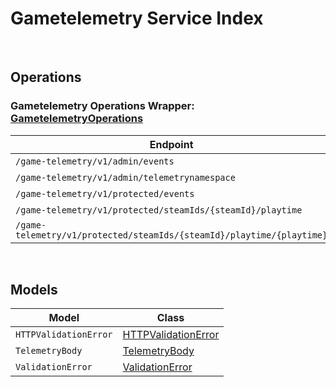 # Gametelemetry Service Index

&nbsp;  

## Operations

### Gametelemetry Operations Wrapper:  [GametelemetryOperations](../AccelByte.Sdk/Api/Gametelemetry/Wrapper/GametelemetryOperations.cs)
| Endpoint | Method | ID | Class | Example |
|---|---|---|---|---|
| `/game-telemetry/v1/admin/events` | GET | AdminGetEventsGameTelemetryV1AdminEventsGet | [AdminGetEventsGameTelemetryV1AdminEventsGet](../AccelByte.Sdk/Api/Gametelemetry/Operation/GametelemetryOperations/AdminGetEventsGameTelemetryV1AdminEventsGet.cs) | [AdminGetEventsGameTelemetryV1AdminEventsGet](../samples/AccelByte.Sdk.Sample.Cli/ApiCommand/Gametelemetry/GametelemetryOperations/AdminGetEventsGameTelemetryV1AdminEventsGet.cs) |
| `/game-telemetry/v1/admin/telemetrynamespace` | GET | AdminGetNamespaceGameTelemetryV1AdminTelemetrynamespaceGet | [AdminGetNamespaceGameTelemetryV1AdminTelemetrynamespaceGet](../AccelByte.Sdk/Api/Gametelemetry/Operation/GametelemetryOperations/AdminGetNamespaceGameTelemetryV1AdminTelemetrynamespaceGet.cs) | [AdminGetNamespaceGameTelemetryV1AdminTelemetrynamespaceGet](../samples/AccelByte.Sdk.Sample.Cli/ApiCommand/Gametelemetry/GametelemetryOperations/AdminGetNamespaceGameTelemetryV1AdminTelemetrynamespaceGet.cs) |
| `/game-telemetry/v1/protected/events` | POST | ProtectedSaveEventsGameTelemetryV1ProtectedEventsPost | [ProtectedSaveEventsGameTelemetryV1ProtectedEventsPost](../AccelByte.Sdk/Api/Gametelemetry/Operation/GametelemetryOperations/ProtectedSaveEventsGameTelemetryV1ProtectedEventsPost.cs) | [ProtectedSaveEventsGameTelemetryV1ProtectedEventsPost](../samples/AccelByte.Sdk.Sample.Cli/ApiCommand/Gametelemetry/GametelemetryOperations/ProtectedSaveEventsGameTelemetryV1ProtectedEventsPost.cs) |
| `/game-telemetry/v1/protected/steamIds/{steamId}/playtime` | GET | ProtectedGetPlaytimeGameTelemetryV1ProtectedSteamIdsSteamIdPlaytimeGet | [ProtectedGetPlaytimeGameTelemetryV1ProtectedSteamIdsSteamIdPlaytimeGet](../AccelByte.Sdk/Api/Gametelemetry/Operation/GametelemetryOperations/ProtectedGetPlaytimeGameTelemetryV1ProtectedSteamIdsSteamIdPlaytimeGet.cs) | [ProtectedGetPlaytimeGameTelemetryV1ProtectedSteamIdsSteamIdPlaytimeGet](../samples/AccelByte.Sdk.Sample.Cli/ApiCommand/Gametelemetry/GametelemetryOperations/ProtectedGetPlaytimeGameTelemetryV1ProtectedSteamIdsSteamIdPlaytimeGet.cs) |
| `/game-telemetry/v1/protected/steamIds/{steamId}/playtime/{playtime}` | PUT | ProtectedUpdatePlaytimeGameTelemetryV1ProtectedSteamIdsSteamIdPlaytimePlaytimePut | [ProtectedUpdatePlaytimeGameTelemetryV1ProtectedSteamIdsSteamIdPlaytimePlaytimePut](../AccelByte.Sdk/Api/Gametelemetry/Operation/GametelemetryOperations/ProtectedUpdatePlaytimeGameTelemetryV1ProtectedSteamIdsSteamIdPlaytimePlaytimePut.cs) | [ProtectedUpdatePlaytimeGameTelemetryV1ProtectedSteamIdsSteamIdPlaytimePlaytimePut](../samples/AccelByte.Sdk.Sample.Cli/ApiCommand/Gametelemetry/GametelemetryOperations/ProtectedUpdatePlaytimeGameTelemetryV1ProtectedSteamIdsSteamIdPlaytimePlaytimePut.cs) |


&nbsp;  

## Models

| Model | Class |
|---|---|
| `HTTPValidationError` | [HTTPValidationError](../AccelByte.Sdk/Api/Gametelemetry/Model/HTTPValidationError.cs) |
| `TelemetryBody` | [TelemetryBody](../AccelByte.Sdk/Api/Gametelemetry/Model/TelemetryBody.cs) |
| `ValidationError` | [ValidationError](../AccelByte.Sdk/Api/Gametelemetry/Model/ValidationError.cs) |
